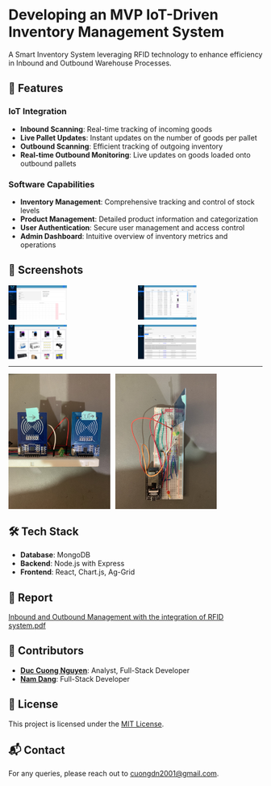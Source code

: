 # Developing an MVP IoT-Driven Inventory Management System

A Smart Inventory System leveraging RFID technology to enhance efficiency in Inbound and Outbound Warehouse Processes.

## 🚀 Features

### IoT Integration
- **Inbound Scanning**: Real-time tracking of incoming goods
- **Live Pallet Updates**: Instant updates on the number of goods per pallet
- **Outbound Scanning**: Efficient tracking of outgoing inventory
- **Real-time Outbound Monitoring**: Live updates on goods loaded onto outbound pallets

### Software Capabilities
- **Inventory Management**: Comprehensive tracking and control of stock levels
- **Product Management**: Detailed product information and categorization
- **User Authentication**: Secure user management and access control
- **Admin Dashboard**: Intuitive overview of inventory metrics and operations

## 📸 Screenshots

<div style="display: grid; grid-template-columns: repeat(2, 1fr); gap: 10px;">
  <img src="https://github.com/johnnycuongn/Inventory-Management-Sytem/blob/main/github_resources/1_dashboard.png" alt="Dashboard" width="47%">
  <img src="https://github.com/johnnycuongn/Inventory-Management-Sytem/blob/main/github_resources/2_parcels_page.png" alt="Parcels Page" width="47%">
  <img src="https://github.com/johnnycuongn/Inventory-Management-Sytem/blob/main/github_resources/3_items_page.png" alt="Items Page" width="47%">
  <img src="https://github.com/johnnycuongn/Inventory-Management-Sytem/blob/main/github_resources/outbound_management.png" alt="Outbound Management" width="47%">
</div>

---

<div style="display: flex; flex-direction: row; gap: 10px">
  <img src="https://github.com/johnnycuongn/Inventory-Management-Sytem/blob/main/github_resources/IMG_4855.jpg" alt="RFID System" width="40%">
  <img src="https://github.com/johnnycuongn/Inventory-Management-Sytem/blob/main/github_resources/IMG_4854.jpg" alt="RFID System from above" width="40%">
</div>

## 🛠 Tech Stack

- **Database**: MongoDB
- **Backend**: Node.js with Express
- **Frontend**: React, Chart.js, Ag-Grid

## 📄 Report

[Inbound and Outbound Management with the integration of RFID system.pdf](https://github.com/johnnycuongn/Inventory-Management-Sytem/blob/main/github_resources/IMS_Report.pdf)

## 👥 Contributors

- **[Duc Cuong Nguyen](https://www.linkedin.com/in/johnny-nguyen-2001jcn/)**: Analyst, Full-Stack Developer
- **[Nam Dang](https://www.linkedin.com/in/nam-dang-680a451b0/)**: Full-Stack Developer

## 📄 License

This project is licensed under the [MIT License]().

## 📬 Contact

For any queries, please reach out to cuongdn2001@gmail.com.

